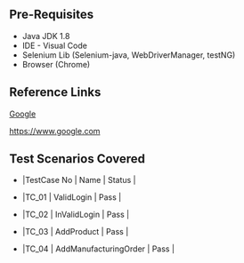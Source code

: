 
 ## Pre-Requisites
 - Java JDK 1.8
 - IDE - Visual Code
 - Selenium Lib (Selenium-java, WebDriverManager, testNG)
 - Browser (Chrome)


 ## Reference Links
  [Google](https://www.google.com)

  <https://www.google.com>



## Test Scenarios Covered

- |TestCase No    | Name          | Status    |

- |TC_01           | ValidLogin    | Pass      |

- |TC_02           | InValidLogin    | Pass      |

- |TC_03           | AddProduct    | Pass      |

- |TC_04           | AddManufacturingOrder    | Pass      |
